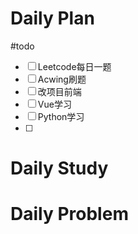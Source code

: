 # Daily Plan
#todo
- [ ] Leetcode每日一题
- [ ] Acwing刷题
- [ ] 改项目前端
- [ ] Vue学习
- [ ] Python学习
- [ ] 
# Daily Study

# Daily Problem